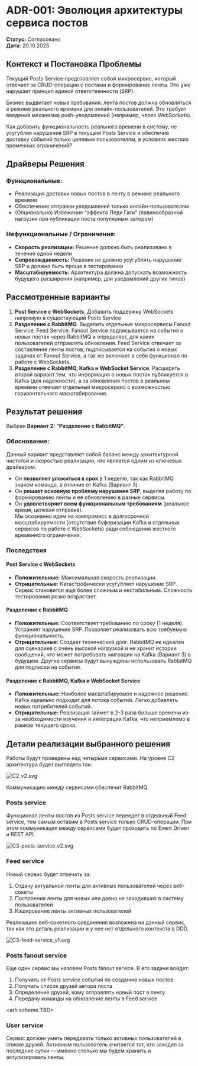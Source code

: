 # ADR-001: Эволюция архитектуры сервиса постов

**Статус:** Согласовано\
**Дата:** 20.10.2025

## Контекст и Постановка Проблемы

Текущий Posts Service представляет собой микросервис, который отвечает за CRUD-операции с постами и формирование ленты. Это уже нарушает
принцип единой ответственности (SRP).

Бизнес выдвигает новые требования: лента постов должна обновляться в режиме реального времени для онлайн-пользователей. Это требует
введения механизма push-уведомлений (например, через WebSockets).

Как добавить функциональность реального времени в систему, не усугубляя нарушения SRP в текущем Posts Service и обеспечив доставку событий
только целевым пользователям, в условиях жестких временных ограничений?

## Драйверы Решения

### Функциональные:

- Реализация доставки новых постов в ленту в режиме реального времени
- Обеспечение отправки уведомлений только онлайн-пользователям
- (Опционально) Избежание "эффекта Леди Гаги" (лавинообразной нагрузки при публикации поста популярным автором)

### Нефункциональные / Ограничения:

- **Скорость реализации:** Решение должно быть реализовано в течение одной недели
- **Сопровождаемость:** Решение не должно усугублять нарушение SRP и должно быть проще в тестировании
- **Масштабируемость:** Архитектура должна допускать возможность будущего расширения (например, для уведомлений других типов)

## Рассмотренные варианты

1. **Post Service с WebSockets**. Добавить поддержку WebSockets напрямую в существующий Posts Service
2. **Разделение с RabbitMQ**. Выделить отдельные микросервисы Fanout Service, Feed Service. Fanout Service
   подписывается на события о новых постах через RabbitMQ и определяет, для каких пользователей отправлять обновления. Feed Service
   отвечает за составление ленты постов, подписывается на события о новых задачах от Fanout Service, а так же включает в себя функционал по
   работе с WebSockets.
3. **Разделение с RabbitMQ, Kafka и WebSocket Service**. Расширить второй вариант тем, что информация о новых постах публикуется в Kafka
   (для надежности), а за обновления постов в реальном времени отвечает отдельный микросервис с возможностью горизонтального
   масштабирования.

## Результат решения

Выбран **Вариант 2: "Разделение с RabbitMQ"**.

### Обоснование:

Данный вариант представляет собой баланс между архитектурной чистотой и скоростью реализации, что является одним из ключевых драйвером.

- Он **позволяет уложиться в срок** в 1 неделю, так как RabbitMQ знаком команде, в отличие от Kafka (Вариант 3).
- Он **решает основную проблему нарушения SRP**, выделяя работу по формированию ленты и ее обновлению в разные сервисы.
- Он **удовлетворяет всем функциональным требованиям** (реальное время, целевая отправка).\
  Мы осознанно идем на компромисс в долгосрочной масштабируемости (отсутствие буферизации Kafka и отдельных сервисов по работе с WebSockets)
  ради соблюдения жесткого временного ограничения.

### Последствия

#### Post Service с WebSockets

- **Положительные:** Максимальная скорость реализации.
- **Отрицательные:** Катастрофически усугубляет нарушение SRP. Сервис становится еще более сложным и нестабильным. Сложность тестирования
  резко возрастает.

#### Разделение с RabbitMQ

- **Положительные:** Соответствует требованию по сроку (1 неделя). Устраняет нарушение SRP. Позволяет реализовать всю требуемую
  функциональность.
- **Отрицательные:** Создает технический долг. RabbitMQ не идеален для сценариев с очень высокой нагрузкой и не хранит истории сообщений,
  что может потребовать миграции на Kafka (Вариант 3) в будущем. Другие сервисы будут вынуждены использовать RabbitMQ для подписки на
  события.

#### Разделение с RabbitMQ, Kafka и WebSocket Service

- **Положительные:** Наиболее масштабируемое и надежное решение. Kafka идеально подходит для потока событий. Легко добавлять новых
  потребителей событий.
- **Отрицательные:** Реализация займет в 2-3 раза больше времени из-за необходимости изучения и интеграции Kafka, что неприемлемо в рамках
  текущего срока.

## Детали реализации выбранного решения

Работы будут проведены над четырьмя сервисами. На уровне C2 архитектура будет выглядеть так:

![C2_v2.svg](../arch/c4/C2_v2.svg)

Коммуникацию между сервисами обеспечит RabbitMQ.

### Posts service

Функционал ленты постов из Posts service переедет в отдельный Feed service, тем самым оставим в Posts service только CRUD-операции. При
этом коммуникация между сервисами будет проходить по Event Driven и REST API.

![C3-posts-service_v2.svg](../arch/c4/C3-posts-service_v2.svg)

### Feed service

Новый сервис будет отвечать за:

1. Отдачу актуальной ленты для активных пользователей через веб-сокеты
2. Построения ленты для новых или давно не заходивших в систему пользователей
3. Кэширование ленты активных пользователей

Реализацию веб-сокетного соединения возложена на данный сервис, так как это деталь реализации и у нее нет отдельного контекста в DDD.

![C3-feed-service_v1.svg](../arch/c4/C3-feed-service_v1.svg)

### Posts fanout service

Еще один сервис мы назовем Posts fanout service. В его задачи войдет:

1. Получать от Posts service события по созданию новых постов
2. Получать список друзей автора поста
3. Определение друзей, кому отправлять новый пост в ленту
4. Передачу команды на обновление ленты в Feed service

\<arh scheme TBD\>

### User service

Сервис должен уметь передавать только активных пользователей в списке друзей. Активным пользователь считается тот, кто заходил за последние
сутки — именно столько мы будем хранить и актулизировать ленты.
